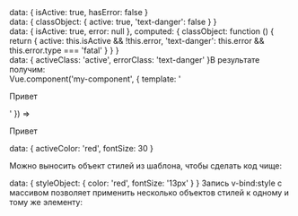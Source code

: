 <!-- --------------------------Работа с классами и стилями--------------- -->
  <!-- Связывание CSS-классов -->
  <div v-bind:class="{ active: isActive }"></div>
  <div
  class="static"
  v-bind:class="{ active: isActive, 'text-danger': hasError }"
  ></div>
  data: {
  isActive: true,
  hasError: false
  }
  <div v-bind:class="classObject"></div>
  data: {
    classObject: {
      active: true,
      'text-danger': false
    }
  }
  <div v-bind:class="classObject"></div>
  data: {
    isActive: true,
    error: null
  },
  computed: {
    classObject: function () {
      return {
        active: this.isActive && !this.error,
        'text-danger': this.error && this.error.type === 'fatal'
      }
    }
  }
  <!-- Использование массивов -->       
  <div v-bind:class="[activeClass, errorClass]"></div>
  data: {
    activeClass: 'active',
    errorClass: 'text-danger'
  }В результате получим:
  <div class="active text-danger"></div>

  <div v-bind:class="[isActive ? activeClass : '', errorClass]"></div>
  <!-- Использование с компонентами -->
  Vue.component('my-component', {
  template: '<p class="foo bar">Привет</p>'
  })
  <my-component class="baz boo"></my-component>=><p class="foo bar baz boo">Привет</p>


  <!-- Связывание inline-стилей -->
  <div v-bind:style="{ color: activeColor, fontSize: fontSize + 'px' }"></div>
  data: {
  activeColor: 'red',
  fontSize: 30
  }

  Можно выносить объект стилей из шаблона, чтобы сделать код чище:
  <div v-bind:style="styleObject"></div>
  data: {
    styleObject: {
      color: 'red',
      fontSize: '13px'
    }
  }
  <!-- Использование массивов -->
  Запись v-bind:style с массивом позволяет применить несколько объектов стилей к одному и тому же элементу:
  <div v-bind:style="[baseStyles, overridingStyles]"></div>

  